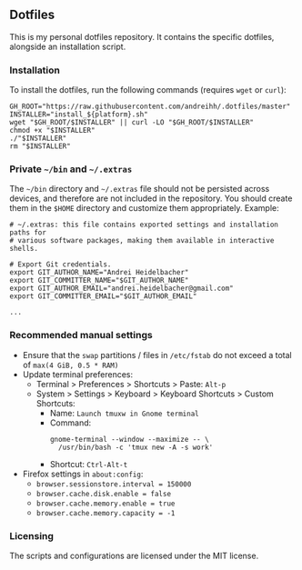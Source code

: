 ## Dotfiles

This is my personal dotfiles repository. It contains the specific dotfiles,
alongside an installation script.

### Installation

To install the dotfiles, run the following commands (requires `wget` or `curl`):

```
GH_ROOT="https://raw.githubusercontent.com/andreihh/.dotfiles/master"
INSTALLER="install_${platform}.sh"
wget "$GH_ROOT/$INSTALLER" || curl -LO "$GH_ROOT/$INSTALLER"
chmod +x "$INSTALLER"
./"$INSTALLER"
rm "$INSTALLER"
```

### Private `~/bin` and `~/.extras`

The `~/bin` directory and `~/.extras` file should not be persisted across
devices, and therefore are not included in the repository. You should create
them in the `$HOME` directory and customize them appropriately. Example:

```
# ~/.extras: this file contains exported settings and installation paths for
# various software packages, making them available in interactive shells.

# Export Git credentials.
export GIT_AUTHOR_NAME="Andrei Heidelbacher"
export GIT_COMMITTER_NAME="$GIT_AUTHOR_NAME"
export GIT_AUTHOR_EMAIL="andrei.heidelbacher@gmail.com"
export GIT_COMMITTER_EMAIL="$GIT_AUTHOR_EMAIL"

...
```

### Recommended manual settings

- Ensure that the `swap` partitions / files in `/etc/fstab` do not exceed a
  total of `max(4 GiB, 0.5 * RAM)`
- Update terminal preferences:
  - Terminal > Preferences > Shortcuts > Paste: `Alt-p`
  - System > Settings > Keyboard > Keyboard Shortcuts > Custom Shortcuts:
    - Name: `Launch tmuxw in Gnome terminal`
    - Command:
      ```
      gnome-terminal --window --maximize -- \
        /usr/bin/bash -c 'tmux new -A -s work'
      ```
    - Shortcut: `Ctrl-Alt-t`
- Firefox settings in `about:config`:
  - `browser.sessionstore.interval = 150000`
  - `browser.cache.disk.enable = false`
  - `browser.cache.memory.enable = true`
  - `browser.cache.memory.capacity = -1`

### Licensing

The scripts and configurations are licensed under the MIT license.

